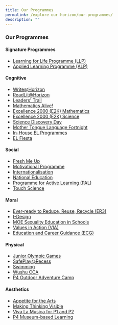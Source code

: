 ```yaml
---
title: Our Programmes
permalink: /explore-our-horizon/our-programmes/
description: ""
---
```

### **Our Programmes**
#### **Signature Programmes**
* [Learning for Life Programme (LLP)]()
* [Applied Learning Programme (ALP)]()

#### **Cognitive**
* [Write@Horizon]()
* [ReadLit@Horizon]()
* [Leaders' Trail]()
* [Mathematics Alive!]()
* [Excellence 2000 (E2K) Mathematics]()
* [Excellence 2000 (E2K) Science]()
* [Science Discovery Day]()
* [Mother Tongue Language Fortnight]()
* [In-House EL Programmes]()
* [EL Fiesta]()

#### **Social**
* [Fresh Me Up]()
* [Motivational Programme]()
* [Internationalisation]()
* [National Education]()
* [Programme for Active Learning (PAL)]()
* [Touch Science]()

#### **Moral**
* [Ever-ready to Reduce, Reuse, Recycle (ER3)]()
* [I-Design]()
* [MOE Sexuality Education in Schools]()
* [Values in Action (VIA)]()
* [Education and Career Guidance (ECG)]()

#### **Physical**
* [Junior Olympic Games]()
* [SafePlay@Recess]()
* [Swimming]()
* [Wushu CCA]()
* [P4 Outdoor Adventure Camp]()

#### **Aesthetics**
* [Appetite for the Arts]()
* [Making Thinking Visible]()
* [Viva La Musica for P1 and P2]()
* [P4 Museum-based Learning]()